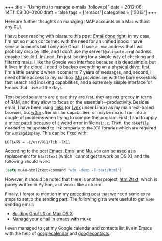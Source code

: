 +++
title = "Using mu to manage e-mails (followup)"
date = 2013-06-14T11:09:30+01:00
draft = false
tags = ["emacs"]
categories = ["2013"]
+++

Here are further thoughts on managing IMAP accounts on a Mac without any GUI.

I have been reading with pleasure this post: [Email done right](http://zmalltalker.com/linux/mu.html). In my case, I'm not so much concerned with the need for an unified inbox: I have several accounts but I only use Gmail. I have a `.mac` address that I will probably drop by little, and I don't use my server (`@aliquote.org`) address (maybe I sould!). Instead, I'm just looking for a simple way of checking and filtering mails. I like the Google web interface because it is dead simple, but it lives in the cloud. I need to backup everything on a physical drive: first, I'm a little paranoid when it comes to 7 years of messages, and, second, I need offline access to my mailbox. [Mu](http://www.djcbsoftware.nl/code/mu) provides me with the bare essentials: fast search and indexing capabilities, and a extremely simple interface for Emacs that I use all the days.

Text-based solutions are great: they are fast, they are not greedy in terms of RAM, and they allow to focus on the essentials--productivity. Besides email, I have been using [links](http://links.twibright.com/) (or [Lynx](http://lynx.browser.org/) under Linux) as my main text-based browser, but [w3m](http://w3m.sourceforge.net/) offer similar capabilities, or maybe more. I ran into a couple of problems when trying to compile the program. First, I had to apply a [minor patch](http://sourceforge.net/p/w3m/patches/59/) because of a weird error in file `main.c`. Then, the `Makefile` needed to be updated to link properly to the X11 libraries which are required for `w3mimgdisplay`. This can be fixed with:

```
LDFLAGS = -L/usr/X11/lib -lX11
```

According to the post [Emacs, Email and Mu](http://ionrock.org/emacs-email-and-mu.html), `w3m` can be used as a replacement for `html2text` (which I cannot get to work on OS X), and the following should work:

```lisp
(setq mu4e-html2text-command "w3m -dump -T text/html")
```

However, it should be noted that there is another project, [html2text](https://github.com/aaronsw/html2text), which is purely written in Python, and works like a charm.

Finally, I forgot to mention in my [preceding post](/post/using-mu-to-manage-e-mails/) that we need some extra steps to setup the sending part. The following gists were useful to get `mu4e` sending email:

- [Building GnuTLS on Mac OS X](https://gist.github.com/morgant/1753095)
- [Manage your email in emacs with mu4e](https://gist.github.com/areina/3879626)

I even managed to get my Google calendar and contacts list live in Emacs with the help of [googlecalendar](https://code.google.com/p/emacs-google/wiki/googlecalendar) and [googlecontacts](https://code.google.com/p/emacs-google/wiki/googlecontacts).

